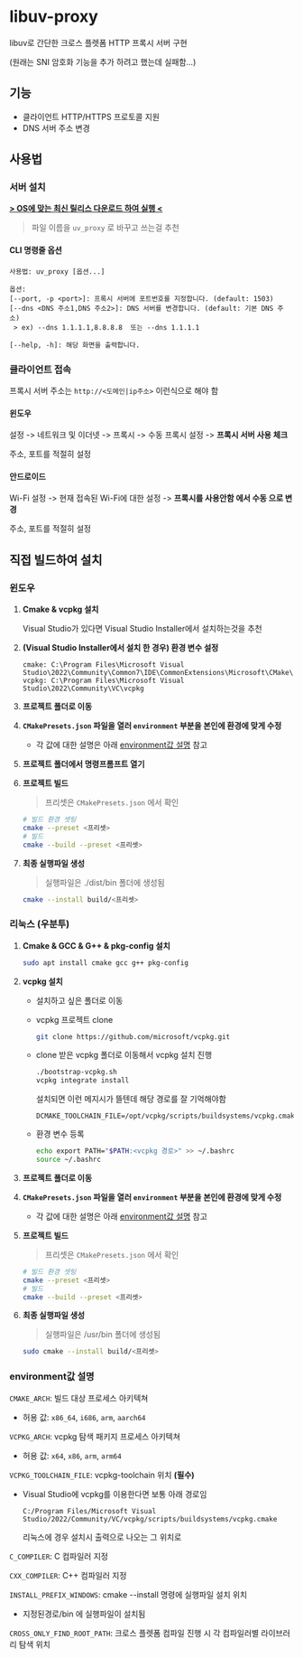 # libuv-proxy

libuv로 간단한 크로스 플렛폼 HTTP 프록시 서버 구현

(원래는 SNI 암호화 기능을 추가 하려고 했는데 실패함...)

## 기능

-   클라이언트 HTTP/HTTPS 프로토콜 지원
-   DNS 서버 주소 변경

## 사용법

### 서버 설치

**[> OS에 맞는 최신 릴리스 다운로드 하여 실행 <](https://github.com/Lseoksee/libuv-proxy/releases)**

> 파일 이름을 `uv_proxy` 로 바꾸고 쓰는걸 추천

#### CLI 명령줄 옵션

```
사용법: uv_proxy [옵션...]

옵션:
[--port, -p <port>]: 프록시 서버에 포트번호를 지정합니다. (default: 1503)
[--dns <DNS 주소1,DNS 주소2>]: DNS 서버를 변경합니다. (default: 기본 DNS 주소)
 > ex) --dns 1.1.1.1,8.8.8.8  또는 --dns 1.1.1.1

[--help, -h]: 해당 화면을 출력합니다.
```

### 클라이언트 접속

프록시 서버 주소는 `http://<도메인|ip주소>` 이런식으로 해야 함

#### 윈도우

설정 -> 네트워크 및 이더넷 -> 프록시 -> 수동 프록시 설정 -> **프록시 서버 사용 체크**

주소, 포트를 적절히 설정

#### 안드로이드

Wi-Fi 설정 -> 현재 접속된 Wi-Fi에 대한 설정 -> **프록시를 사용안함 에서 수동 으로 변경**

주소, 포트를 적절히 설정

## 직접 빌드하여 설치

### 윈도우

1. **Cmake & vcpkg 설치**

    Visual Studio가 있다면 Visual Studio Installer에서 설치하는것을 추천

2. **(Visual Studio Installer에서 설치 한 경우) 환경 변수 설정**

    ```
    cmake: C:\Program Files\Microsoft Visual Studio\2022\Community\Common7\IDE\CommonExtensions\Microsoft\CMake\CMake\bin
    vcpkg: C:\Program Files\Microsoft Visual Studio\2022\Community\VC\vcpkg
    ```

3. **프로젝트 폴더로 이동**

4. **`CMakePresets.json` 파일을 열러 `environment` 부분을 본인에 환경에 맞게 수정**

    - 각 값에 대한 설명은 아래 [environment값 설명](#environment값-설명) 참고

5. **프로젝트 폴더에서 명령프롬프트 열기**

6. **프로젝트 빌드**

    > 프리셋은 `CMakePresets.json` 에서 확인

    ```bash
    # 빌드 환경 셋팅
    cmake --preset <프리셋>
    # 빌드
    cmake --build --preset <프리셋>
    ```

7. **최종 실행파일 생성**

    > 실행파일은 ./dist/bin 폴더에 생성됨

    ```bash
    cmake --install build/<프리셋>
    ```

### 리눅스 (우분투)

1. **Cmake & GCC & G++ & pkg-config 설치**

    ```bash
    sudo apt install cmake gcc g++ pkg-config
    ```

2. **vcpkg 설치**

    - 설치하고 싶은 폴더로 이동

    - vcpkg 프로젝트 clone

        ```bash
        git clone https://github.com/microsoft/vcpkg.git
        ```

    - clone 받은 vcpkg 폴더로 이동해서 vcpkg 설치 진행

        ```bash
        ./bootstrap-vcpkg.sh
        vcpkg integrate install
        ```

        설치되면 이런 메지시가 뜰텐데 해당 경로를 잘 기억해야함

        ```
        DCMAKE_TOOLCHAIN_FILE=/opt/vcpkg/scripts/buildsystems/vcpkg.cmake
        ```

    - 환경 변수 등록

        ```bash
        echo export PATH="$PATH:<vcpkg 경로>" >> ~/.bashrc
        source ~/.bashrc
        ```

3. **프로젝트 폴더로 이동**

4. **`CMakePresets.json` 파일을 열러 `environment` 부분을 본인에 환경에 맞게 수정**

    - 각 값에 대한 설명은 아래 [environment값 설명](#environment값-설명) 참고

5. **프로젝트 빌드**

    > 프리셋은 `CMakePresets.json` 에서 확인

    ```bash
    # 빌드 환경 셋팅
    cmake --preset <프리셋>
    # 빌드
    cmake --build --preset <프리셋>
    ```

6. **최종 실행파일 생성**

    > 실행파일은 /usr/bin 폴더에 생성됨

    ```bash
    sudo cmake --install build/<프리셋>
    ```

### environment값 설명

`CMAKE_ARCH`: 빌드 대상 프로세스 아키텍쳐

-   허용 값: `x86_64`, `i686`, `arm`, `aarch64`

`VCPKG_ARCH`: vcpkg 탐색 패키지 프로세스 아키텍쳐

-   허용 값: `x64`, `x86`, `arm`, `arm64`

`VCPKG_TOOLCHAIN_FILE`: vcpkg-toolchain 위치 **(필수)**

-   Visual Studio에 vcpkg를 이용한다면 보통 아래 경로임

    ```
    C:/Program Files/Microsoft Visual Studio/2022/Community/VC/vcpkg/scripts/buildsystems/vcpkg.cmake
    ```

    리눅스에 경우 설치시 출력으로 나오는 그 위치로

`C_COMPILER`: C 컴파일러 지정

`CXX_COMPILER`: C++ 컴파일러 지정

`INSTALL_PREFIX_WINDOWS`: cmake --install 명령에 실행파일 설치 위치

-   지정된경로/bin 에 실행파일이 설치됨

`CROSS_ONLY_FIND_ROOT_PATH`: 크로스 플렛폼 컴파일 진행 시 각 컴파일러별 라이브러리 탐색 위치
